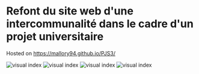 # Refont du site web d'une intercommunalité dans le cadre d'un projet universitaire

Hosted on https://mallory94.github.io/PJS3/

![visual index](https://image.noelshack.com/fichiers/2020/05/6/1580551331-screenshot-5.jpg)
![visual index](https://i.imgur.com/xRfoA94.jpg)
![visual index](https://i.imgur.com/K0QBBwe.jpg)
![visual index](https://i.imgur.com/bNwsw4n.jpg)
